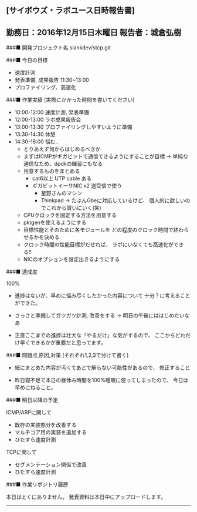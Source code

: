 

[サイボウズ・ラボユース日時報告書]
---------------------------------------------------------------------------
勤務日：2016年12月15日木曜日
報告者：城倉弘樹
---------------------------------------------------------------------------
###■ 開発プロジェクト名
 slankdev/stcp.git


###■ 今日の目標

 - 速度計測
 - 発表準備, 成果報告 11:30~13:00
 - プロファイリング、高速化


###■ 作業実績 (実際にかかった時間を書いてください)

 - 10:00-12:00 速度計測, 発表準備
 - 12:00-13:00 ラボ成果報告会
 - 13:00-13:30 プロファイリングしやすいように準備
 - 13:30-14:30 休憩
 - 14:30-18:00 悩む..
      - とりあえず何からはじめるべきか
	  - まずはICMPがギガビットで通信できるようにすることが目標
	    -> 単純な通信なため、dpdkの練習にもなる
	  - 用意するものをまとめる
	    - cat6以上 UTP cable ある
		- ギガビットイーサNIC x2 送受信で使う
		   - 星野さんのマシン
		   - Thinkpad -> たぶんGbeに対応しているけど、
		     個人的に欲しいのでこれから買いにいく(笑)
	  - CPUクロックを固定する方法を用意する
	  - pktgenを使えるようにする
	  - 目標性能とそのために各モジュールを
	    どの程度のクロック時間で終わらせるかを決める
	  - クロック時間の性能目標がだせれば、
	    ラボにいなくても高速化ができる!!
      - NICのオプションを設定出きるようにする


###■ 達成度

100%

 - 進捗はないが、早めに悩み尽くしたかった内容について
   十分？に考えることができた。
 - さっさと準備してガツガツ計測, 改善をする -> 明日の午後にははじめたいなあ

 - 正直ここまでの進捗は壮大な「やるだけ」な気がするので、
   ここからどれだけ早くできるかが重要だと思ってます。



###■ 問題点,原因,対策 (それぞれ1,2,3で分けて書く)

 - 紙にまとめた内容が汚くてあとで解らない可能性があるので、
   修正すること

 - 昨日寝不足で本日の昼休み時間を100%睡眠に使ってしまったので、
   今日は早めにねること。



###■ 明日以降の予定

ICMP/ARPに関して
 - 既存の実装部分を改善する
 - マルチコア用の実装を追加する
 - ひたすら速度計測

TCPに関して
 - セグメンテーション関係で改善
 - ひたすら速度計測



###■ 作業リポジトリ履歴

本日はとくにありません。
発表資料は本日中にアップロードします。


---------------------------------------------------------------------------
